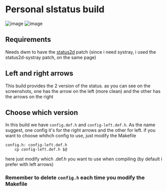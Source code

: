 Personal slstatus build
==========================
![image](https://user-images.githubusercontent.com/88878648/233835126-99284960-c52b-4ec7-bb1e-2d0ccb3be3e2.png)
![image](https://user-images.githubusercontent.com/88878648/233835353-17e18deb-4cc0-4c5a-aa2f-c7d41b557cce.png)

Requirements
------------
Needs dwm to have the [status2d](https://dwm.suckless.org/patches/status2d/) patch (since i need systray, i used the status2d-systray patch, on the same page)

Left and right arrows
------------
This build provides the 2 version of the status. as you can see on the screenshots, one has the arrow on the left (more clean) and the other has the arrows on the right

Choose which version
------------
In this build we have `config.def.h` and `config-left.def.h`. As the name suggest, one config it's for the right arrows and the other for left.
if you want to choose whihch config to use, just modify the Makefile

```make
config.h: config-left.def.h
	cp config-left.def.h $@
```
here just modify which .def.h you want to use when compiling (by default i prefer with left arrows)

### Remember to delete `config.h` each time you modify the Makefile
